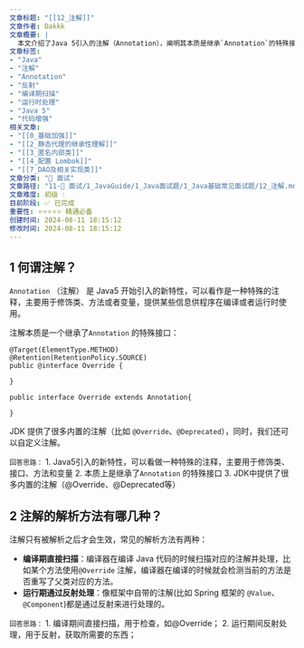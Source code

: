 ```yaml
---
文章标题: "[[12_注解]]" 
文章作者: Dakkk
文章概要: |
  本文介绍了Java 5引入的注解（Annotation），阐明其本质是继承`Annotation`的特殊接口，用于修饰代码元素，提供编译或运行时信息。文章详细讲解了注解的两种解析方法：编译期扫描（如`@Override`）和运行期反射处理，揭示其工作原理与应用。
文章标签:
- "Java"
- "注解"
- "Annotation"
- "反射"
- "编译期扫描"
- "运行时处理"
- "Java 5"
- "代码增强"
相关文章:
- "[[0_基础加强]]"
- "[[2_静态代理的继承性理解]]"
- "[[3_匿名内部类]]"
- "[[4_配置 Lombok]]"
- "[[7_DAO及相关实现类]]"
文章分类: "🎉 面试"
文章路径: "11-🎉 面试/1_JavaGuide/1_Java面试题/1_Java基础常见面试题/12_注解.md"
文章难度: 初级 💧
目前阶段: ✅ 已完成
重要性: ⭐⭐⭐⭐⭐ 精通必备
创建时间: 2024-08-11 18:15:12
修改时间: 2024-08-11 18:15:12
---
```


## 1 何谓注解？

`Annotation` （注解） 是 Java5 开始引入的新特性，可以看作是一种特殊的注释，主要用于修饰类、方法或者变量，提供某些信息供程序在编译或者运行时使用。

注解本质是一个继承了`Annotation` 的特殊接口：

```
@Target(ElementType.METHOD)
@Retention(RetentionPolicy.SOURCE)
public @interface Override {

}

public interface Override extends Annotation{

}
```

JDK 提供了很多内置的注解（比如 `@Override`、`@Deprecated`），同时，我们还可以自定义注解。

`回答思路：`
	1. Java5引入的新特性，可以看做一种特殊的注释，主要用于修饰类、接口、方法和变量
	2. 本质上是继承了`Annotation` 的特殊接口
	3. JDK中提供了很多内置的注解（@Override、@Deprecated等）
## 2 注解的解析方法有哪几种？

注解只有被解析之后才会生效，常见的解析方法有两种：

- **编译期直接扫描**：编译器在编译 Java 代码的时候扫描对应的注解并处理，比如某个方法使用`@Override` 注解，编译器在编译的时候就会检测当前的方法是否重写了父类对应的方法。
- **运行期通过反射处理**：像框架中自带的注解(比如 Spring 框架的 `@Value`、`@Component`)都是通过反射来进行处理的。

`回答思路：`
	1. 编译期间直接扫描，用于检查，如@Override；
	2. 运行期间反射处理，用于反射，获取所需要的东西；
